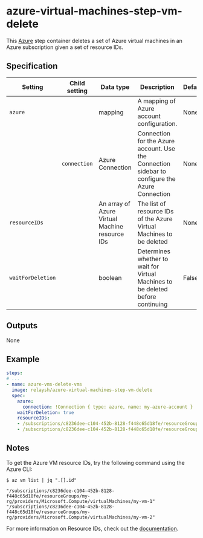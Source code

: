 # azure-virtual-machines-step-vm-delete

This [Azure](https://azure.microsoft.com/en-us/services/virtual-machines/) step container deletes a set of
Azure virtual machines in an Azure subscription given a set of resource IDs. 

## Specification

| Setting | Child setting | Data type | Description | Default | Required |
|---------|---------------|-----------|-------------|---------|----------|
| `azure` || mapping | A mapping of Azure account configuration. | None | True |
|| `connection` | Azure Connection | Connection for the Azure account. Use the Connection sidebar to configure the Azure Connection | None | True |
| `resourceIDs` ||  An array of Azure Virtual Machine resource IDs | The list of resource IDs of the Azure Virtual Machines to be deleted | None | True |
| `waitForDeletion` ||  boolean | Determines whether to wait for Virtual Machines to be deleted before continuing | False | False | 

## Outputs
None

## Example  

```yaml
steps:
# ...
- name: azure-vms-delete-vms
  image: relaysh/azure-virtual-machines-step-vm-delete
  spec:
    azure:
      connection: !Connection { type: azure, name: my-azure-account }
    waitForDeletion: true 
    resourceIDs:
    - /subscriptions/c8236dee-c104-452b-8128-f448c65d18fe/resourceGroups/my-rg/providers/Microsoft.Compute/virtualMachines/my-vm-1
    - /subscriptions/c8236dee-c104-452b-8128-f448c65d18fe/resourceGroups/my-rg/providers/Microsoft.Compute/virtualMachines/my-vm-2
```

## Notes
To get the Azure VM resource IDs, try the following command using the Azure CLI: 
 ```
 $ az vm list | jq ".[].id"

"/subscriptions/c8236dee-c104-452b-8128-f448c65d18fe/resourceGroups/my-rg/providers/Microsoft.Compute/virtualMachines/my-vm-1"
"/subscriptions/c8236dee-c104-452b-8128-f448c65d18fe/resourceGroups/my-rg/providers/Microsoft.Compute/virtualMachines/my-vm-2"
```

For more information on Resource IDs, check out the [documentation]("https://docs.microsoft.com/en-us/rest/api/resources/resources/getbyid"). 


